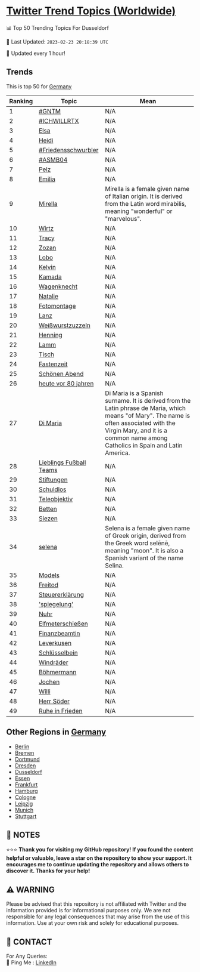 [Twitter Trend Topics (Worldwide)](https://github.com/ErcinDedeoglu/Twitter-Trend-Topics)
==========


📊 Top 50 Trending Topics For Dusseldorf

📆 Last Updated: `2023-02-23 20:18:39 UTC`

🔧 Updated every 1 hour!


## Trends

This is top 50 for [Germany](</Germany>)

| Ranking | Topic | Mean |
| ------- | ------------ | ------------ |
| 1 | [#GNTM](http://twitter.com/search?q=%23GNTM) | N/A |
| 2 | [#ICHWILLRTX](http://twitter.com/search?q=%23ICHWILLRTX) | N/A |
| 3 | [Elsa](http://twitter.com/search?q=Elsa) | N/A |
| 4 | [Heidi](http://twitter.com/search?q=Heidi) | N/A |
| 5 | [#Friedensschwurbler](http://twitter.com/search?q=%23Friedensschwurbler) | N/A |
| 6 | [#ASMB04](http://twitter.com/search?q=%23ASMB04) | N/A |
| 7 | [Pelz](http://twitter.com/search?q=Pelz) | N/A |
| 8 | [Emilia](http://twitter.com/search?q=Emilia) | N/A |
| 9 | [Mirella](http://twitter.com/search?q=Mirella) | Mirella is a female given name of Italian origin. It is derived from the Latin word mirabilis, meaning "wonderful" or "marvelous". |
| 10 | [Wirtz](http://twitter.com/search?q=Wirtz) | N/A |
| 11 | [Tracy](http://twitter.com/search?q=Tracy) | N/A |
| 12 | [Zozan](http://twitter.com/search?q=Zozan) | N/A |
| 13 | [Lobo](http://twitter.com/search?q=Lobo) | N/A |
| 14 | [Kelvin](http://twitter.com/search?q=Kelvin) | N/A |
| 15 | [Kamada](http://twitter.com/search?q=Kamada) | N/A |
| 16 | [Wagenknecht](http://twitter.com/search?q=Wagenknecht) | N/A |
| 17 | [Natalie](http://twitter.com/search?q=Natalie) | N/A |
| 18 | [Fotomontage](http://twitter.com/search?q=Fotomontage) | N/A |
| 19 | [Lanz](http://twitter.com/search?q=Lanz) | N/A |
| 20 | [Weißwurstzuzzeln](http://twitter.com/search?q=Wei%c3%9fwurstzuzzeln) | N/A |
| 21 | [Henning](http://twitter.com/search?q=Henning) | N/A |
| 22 | [Lamm](http://twitter.com/search?q=Lamm) | N/A |
| 23 | [Tisch](http://twitter.com/search?q=Tisch) | N/A |
| 24 | [Fastenzeit](http://twitter.com/search?q=Fastenzeit) | N/A |
| 25 | [Schönen Abend](http://twitter.com/search?q=Sch%c3%b6nen+Abend) | N/A |
| 26 | [heute vor 80 jahren](http://twitter.com/search?q=heute+vor+80+jahren) | N/A |
| 27 | [Di Maria](http://twitter.com/search?q=Di+Maria) | Di Maria is a Spanish surname. It is derived from the Latin phrase de Maria, which means "of Mary". The name is often associated with the Virgin Mary, and it is a common name among Catholics in Spain and Latin America. |
| 28 | [Lieblings Fußball Teams](http://twitter.com/search?q=Lieblings+Fu%c3%9fball+Teams) | N/A |
| 29 | [Stiftungen](http://twitter.com/search?q=Stiftungen) | N/A |
| 30 | [Schuldlos](http://twitter.com/search?q=Schuldlos) | N/A |
| 31 | [Teleobjektiv](http://twitter.com/search?q=Teleobjektiv) | N/A |
| 32 | [Betten](http://twitter.com/search?q=Betten) | N/A |
| 33 | [Siezen](http://twitter.com/search?q=Siezen) | N/A |
| 34 | [selena](http://twitter.com/search?q=selena) | Selena is a female given name of Greek origin, derived from the Greek word selēnē, meaning "moon". It is also a Spanish variant of the name Selina. |
| 35 | [Models](http://twitter.com/search?q=Models) | N/A |
| 36 | [Freitod](http://twitter.com/search?q=Freitod) | N/A |
| 37 | [Steuererklärung](http://twitter.com/search?q=Steuererkl%c3%a4rung) | N/A |
| 38 | ['spiegelung'](http://twitter.com/search?q=%27spiegelung%27) | N/A |
| 39 | [Nuhr](http://twitter.com/search?q=Nuhr) | N/A |
| 40 | [Elfmeterschießen](http://twitter.com/search?q=Elfmeterschie%c3%9fen) | N/A |
| 41 | [Finanzbeamtin](http://twitter.com/search?q=Finanzbeamtin) | N/A |
| 42 | [Leverkusen](http://twitter.com/search?q=Leverkusen) | N/A |
| 43 | [Schlüsselbein](http://twitter.com/search?q=Schl%c3%bcsselbein) | N/A |
| 44 | [Windräder](http://twitter.com/search?q=Windr%c3%a4der) | N/A |
| 45 | [Böhmermann](http://twitter.com/search?q=B%c3%b6hmermann) | N/A |
| 46 | [Jochen](http://twitter.com/search?q=Jochen) | N/A |
| 47 | [Willi](http://twitter.com/search?q=Willi) | N/A |
| 48 | [Herr Söder](http://twitter.com/search?q=Herr+S%c3%b6der) | N/A |
| 49 | [Ruhe in Frieden](http://twitter.com/search?q=Ruhe+in+Frieden) | N/A |



## Other Regions in [Germany](</Germany>)

* [Berlin](</Germany/Berlin.md>)
* [Bremen](</Germany/Bremen.md>)
* [Dortmund](</Germany/Dortmund.md>)
* [Dresden](</Germany/Dresden.md>)
* [Dusseldorf](</Germany/Dusseldorf.md>)
* [Essen](</Germany/Essen.md>)
* [Frankfurt](</Germany/Frankfurt.md>)
* [Hamburg](</Germany/Hamburg.md>)
* [Cologne](</Germany/Cologne.md>)
* [Leipzig](</Germany/Leipzig.md>)
* [Munich](</Germany/Munich.md>)
* [Stuttgart](</Germany/Stuttgart.md>)



## 📝 NOTES

⭐⭐⭐ **Thank you for visiting my GitHub repository! If you found the content helpful or valuable, leave a star on the repository to show your support. It encourages me to continue updating the repository and allows others to discover it. Thanks for your help!**


## ⚠️ WARNING

Please be advised that this repository is not affiliated with Twitter and the information provided is for informational purposes only. We are not responsible for any legal consequences that may arise from the use of this information. Use at your own risk and solely for educational purposes.


## 📨 CONTACT

 For Any Queries:  
            🏓 Ping Me : [LinkedIn](https://www.linkedin.com/in/ercindedeoglu/)
